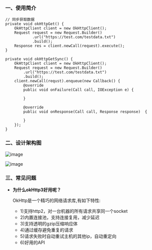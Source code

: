 ### 一、使用简介 ###


```
// 同步获取数据
private void okHttpGet() {
    OkHttpClient client = new OkHttpClient();
    Request request = new Request.Builder()
            .url("https://test.com/testdata.txt")
            .build();
    Response res = client.newCall(request).execute();
}

private void okHttpGetSync() {
    OkHttpClient client = new OkHttpClient();
    Request request = new Request.Builder()
        .url("https://test.com/testdata.txt")
        .build();
    client.newCall(requst).enqueue(new Callback() {
        @override
        public void onFailure(Call call, IOException e) {
            
        }
    
        @override
        public void onResponse(Call call, Response response)  {
           
        }
    });
}

```

### 二、设计架构图 ###

![image](https://upload-images.jianshu.io/upload_images/5982616-c9b805378329b087.png?imageMogr2/auto-orient/strip%7CimageView2/2/w/1000/format/webp)

![image](https://upload-images.jianshu.io/upload_images/5982616-a44688d678695fd0.png?imageMogr2/auto-orient/strip%7CimageView2/2/w/1000/format/webp)

### 三、常见问题 ###

- **为什么okHttp3好用呢？**

    OkHttp是一个精巧的网络请求库,有如下特性: 
    - 1)支持http2，对一台机器的所有请求共享同一个socket
    - 2)内置连接池，支持连接复用，减少延迟
    - 3)支持透明的gzip压缩响应体
    - 4)通过缓存避免重复的请求
    - 5)请求失败时自动重试主机的其他ip，自动重定向
    - 6)好用的API
